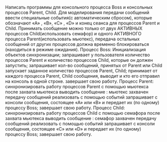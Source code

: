 Написать программы для консольного процесса Boss и консольных процессов Parent, Child.  Для моделирования передачи сообщений ввести специальные события(c автоматическим сбросом), которые обозначают «А» , «B», «C» , «D»      и конец сеанса для процессов Parent и Child. 
Принимать сообщение можно только от двух АКТИВНЫХ процессов Child(использовать семафор) и одного АКТИВНОГО процесса Parent(использовать мьютекс), передача остальных сообщений от других процессов должна временно блокироваться (находиться в режиме ожидания).
Процесс Boss:
Инициализация объектов синхронизации;
запрашивает у пользователя количество процессов Parent и количество процессов Child, которые он должен запустить; 
запрашивает кол-во сообщений, принятых от Parent или Child
запускает заданное количество процессов Parent, Child;
принимает от каждого процесса Parent, Child сообщения, выводит и кто его отправил  на консоль в одной строке. 
завершает свою работу.
Процесс Parent: 
синхронизировать работу процессов Parent с помощью мьютекса
после захвата мьютекса выводить сообщение : мьютекс захвачен
передачу сообщений реализовать с помощью событий
запрашивает с консоли сообщения, состоящее «А» или «B» и передает их (по одному) процессу Boss;
завершает свою работу.
Процесс Child:
синхронизировать работу процессов Child с помощью семафора
после захвата мьютекса выводить сообщение : семафор захвачен
передачу сообщений реализовать с помощью событий
 запрашивает с консоли сообщения, состоящее  «C»  или «D»   и передает их (по одному) процессу Boss;
завершает свою работу.
